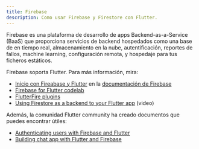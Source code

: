 ```yaml
---
title: Firebase
description: Como usar Firebase y Firestore con Flutter.
---
```


Firebase es una plataforma de desarrollo de apps Backend-as-a-Service (BaaS) 
que proporciona servicios de backend hospedados como una base de en tiempo real,
almacenamiento en la nube, autentificación, reportes de fallos, machine learning,
configuración remota, y hospedaje para tus ficheros estáticos.

Firebase soporta Flutter. Para más información, mira:

* [Inicio con Fireabase y 
   Flutter]({{site.firebase}}/docs/flutter/setup)
   en la [documentación de Firebase]({{site.firebase}}/docs)
* [Firebase for Flutter
   codelab](https://codelabs.developers.google.com/codelabs/flutter-firebase)
* [FlutterFire
  plugins]({{site.github}}/flutter/plugins/blob/master/FlutterFire.md)
* [Using Firestore as a backend to your Flutter
   app](https://youtu.be/DqJ_KjFzL9I) (video)

Además, la comunidad Flutter community ha creado documentos que puedes encontrar útiles:

* [Authenticating users with Firebase and
   Flutter](https://flutterdoc.com/mobileauthenticating-users-with-firebase-and-flutter-240c5557ac7f)
* [Building chat app with Flutter and
   Firebase]({{site.medium}}/flutter-community/building-a-chat-app-with-flutter-and-firebase-from-scratch-9eaa7f41782e)
